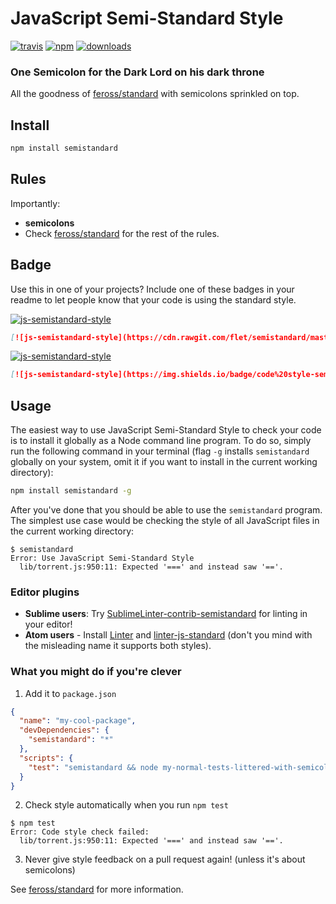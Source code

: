 # JavaScript Semi-Standard Style
[![travis][travis-image]][travis-url]
[![npm][npm-image]][npm-url]
[![downloads][downloads-image]][downloads-url]

### One Semicolon for the Dark Lord on his dark throne

All the goodness of [feross/standard] with semicolons sprinkled on top.

## Install

```bash
npm install semistandard
```

## Rules

Importantly:

- **semicolons**
- Check [feross/standard] for the rest of the rules.

## Badge

Use this in one of your projects? Include one of these badges in your readme to
let people know that your code is using the standard style.

[![js-semistandard-style](https://cdn.rawgit.com/flet/semistandard/master/badge.svg)](https://github.com/Flet/semistandard)

```markdown
[![js-semistandard-style](https://cdn.rawgit.com/flet/semistandard/master/badge.svg)](https://github.com/Flet/semistandard)
```

[![js-semistandard-style](https://img.shields.io/badge/code%20style-semistandard-brightgreen.svg?style=flat-square)](https://github.com/feross/standard)

```markdown
[![js-semistandard-style](https://img.shields.io/badge/code%20style-semistandard-brightgreen.svg?style=flat-square)](https://github.com/feross/standard)
```

## Usage

The easiest way to use JavaScript Semi-Standard Style to check your code is to install it
globally as a Node command line program. To do so, simply run the following command in
your terminal (flag `-g` installs `semistandard` globally on your system, omit it if you want
to install in the current working directory):

```bash
npm install semistandard -g
```

After you've done that you should be able to use the `semistandard` program. The simplest use
case would be checking the style of all JavaScript files in the current working directory:

```
$ semistandard
Error: Use JavaScript Semi-Standard Style
  lib/torrent.js:950:11: Expected '===' and instead saw '=='.
```

### Editor plugins

- **Sublime users**: Try [SublimeLinter-contrib-semistandard](https://github.com/Flet/SublimeLinter-contrib-semistandard) for linting in your editor!
- **Atom users** - Install [Linter](https://atom.io/packages/linter) and [linter-js-standard](https://atom.io/packages/linter-js-standard) (don't you mind with the misleading name it supports both styles).


### What you might do if you're clever

1. Add it to `package.json`

  ```json
  {
    "name": "my-cool-package",
    "devDependencies": {
      "semistandard": "*"
    },
    "scripts": {
      "test": "semistandard && node my-normal-tests-littered-with-semicolons.js"
    }
  }
  ```

2. Check style automatically when you run `npm test`

  ```
  $ npm test
  Error: Code style check failed:
    lib/torrent.js:950:11: Expected '===' and instead saw '=='.
  ```

3. Never give style feedback on a pull request again! (unless it's about semicolons)


See [feross/standard] for more information.

[travis-image]: https://img.shields.io/travis/Flet/semistandard.svg?style=flat-square
[travis-url]: https://travis-ci.org/Flet/semistandard
[npm-image]: https://img.shields.io/npm/v/semistandard.svg?style=flat-square
[npm-url]: https://npmjs.org/package/semistandard
[downloads-image]: https://img.shields.io/npm/dm/semistandard.svg?style=flat-square
[downloads-url]: https://npmjs.org/package/semistandard
[feross/standard]: https://github.com/feross/standard
